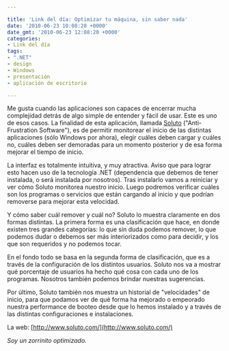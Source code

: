 ```yaml
---

title: 'Link del día: Optimizar tu máquina, sin saber nada'
date: '2010-06-23 10:08:20 +0000'
date_gmt: '2010-06-23 12:08:20 +0000'
categories:
- Link del día
tags:
- ".NET"
- design
- Windows
- presentación
- aplicación de escritorio

---
```


Me gusta cuando las aplicaciones son capaces de encerrar mucha complejidad detrás de algo simple de entender y fácil de usar. Este es uno de esos casos. La finalidad de esta aplicación, llamada [Soluto](http://www.soluto.com/) ("Anti-Frustration Software"), es de permitir monitorear el inicio de las distintas aplicaciones (sólo Windows por ahora), elegir cuáles deben cargar y cuáles no, cuáles deben ser demoradas para un momento posterior y de esa forma mejorar el tiempo de inicio.

La interfaz es totalmente intuitiva, y muy atractiva. Aviso que para lograr esto hacen uso de la tecnología .NET (dependencia que debemos de tener instalada, o será instalada por nosotros). Tras instalarlo vamos a reiniciar y ver cómo Soluto monitorea nuestro inicio. Luego podremos verificar cuáles son los programas o servicios que están cargando al inicio y que podrían removerse para mejorar esta velocidad.

Y cómo saber cuál remover y cuál no? Soluto lo muestra claramente en dos formas distintas. La primera forma es una clasificación que hace, en donde existen tres grandes categorías: lo que sin duda podemos remover, lo que podemos dudar o debemos ser más interiorizados como para decidir, y los que son requeridos y no podemos tocar.

En el fondo todo se basa en la segunda forma de clasificación, que es a través de la configuración de los distintos usuarios. Soluto nos va a mostrar qué porcentaje de usuarios ha hecho qué cosa con cada uno de los programas. Nosotros también podemos brindar nuestras sugerencias.

Por último, Soluto también nos muestra un historial de "velocidades" de inicio, para que podamos ver de qué forma ha mejorado o empeorado nuestra performance de booteo desde que lo hemos instalado y a través de las distintas configuraciones e instalaciones.

La web: [http://www.soluto.com/](http://www.soluto.com/)

_Soy un zorrinito optimizado._
